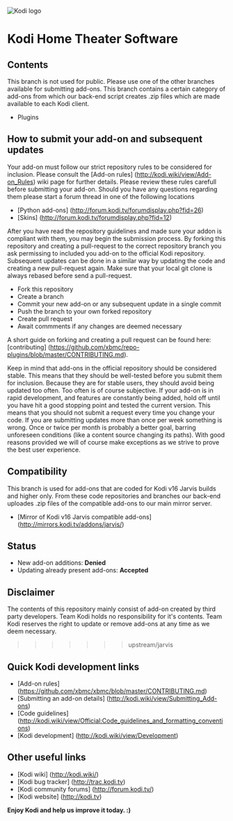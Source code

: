 ![Kodi logo](https://raw.githubusercontent.com/xbmc/xbmc-forum/master/xbmc/images/logo-sbs-black.png)
# Kodi Home Theater Software


## Contents

This branch is not used for public. Please use one of the other branches available for submitting add-ons.
This branch contains a certain category of add-ons from which our back-end script creates .zip files which are made available to each Kodi client.
* Plugins

## How to submit your add-on and subsequent updates ##

Your add-on must follow our strict repository rules to be considered for inclusion. Please consult the [Add-on rules] (http://kodi.wiki/view/Add-on_Rules) wiki page for further details. Please review these rules carefull before submitting your add-on. Should you have any questions regarding them please start a forum thread in one of the following locations
* [Python add-ons] (http://forum.kodi.tv/forumdisplay.php?fid=26)
* [Skins] (http://forum.kodi.tv/forumdisplay.php?fid=12)

After you have read the repository guidelines and made sure your addon is compliant with them, you may begin the submission process. By forking this repository and creating a pull-request to the correct repository branch you ask permissing to included you add-on to the official Kodi repository. Subsequent updates can be done in a similar way by updating the code and creating a new pull-request again. Make sure that your local git clone is always rebased before send a pull-request.

* Fork this repository
* Create a branch
* Commit your new add-on or any subsequent update in a single commit
* Push the branch to your own forked repository
* Create pull request
* Await commments if any changes are deemed necessary

A short guide on forking and creating a pull request can be found here: [contributing] (https://github.com/xbmc/repo-plugins/blob/master/CONTRIBUTING.md).

Keep in mind that add-ons in the official repository should be considered stable. This means that they should be well-tested before you submit them for inclusion. Because they are for stable users, they should avoid being updated too often. Too often is of course subjective. If your add-on is in rapid development, and features are constantly being added, hold off until you have hit a good stopping point and tested the current version.
This means that you should not submit a request every time you change your code. If you are submitting updates more than once per week something is wrong. Once or twice per month is probably a better goal, barring unforeseen conditions (like a content source changing its paths). With good reasons provided we will of course make exceptions as we strive to prove the best user experience.

## Compatibility

This branch is used for add-ons that are coded for Kodi v16 Jarvis builds and higher only. From these code repositories and branches our back-end uploades .zip files of the compatible add-ons to our main mirror server.
* [Mirror of Kodi v16 Jarvis compatible add-ons] (http://mirrors.kodi.tv/addons/jarvis/)

## Status

* New add-on additions: **Denied**
* Updating already present add-ons: **Accepted**

## Disclaimer ##

The contents of this repository mainly consist of add-on created by third party developers. Team Kodi holds no responsibility for it's contents.
Team Kodi reserves the right to update or remove add-ons at any time as we deem necessary.
>>>>>>> upstream/jarvis

## Quick Kodi development links

* [Add-on rules] (https://github.com/xbmc/xbmc/blob/master/CONTRIBUTING.md)
* [Submitting an add-on details] (http://kodi.wiki/view/Submitting_Add-ons)
* [Code guidelines] (http://kodi.wiki/view/Official:Code_guidelines_and_formatting_conventions)
* [Kodi development] (http://kodi.wiki/view/Development)

## Other useful links

* [Kodi wiki] (http://kodi.wiki/)
* [Kodi bug tracker] (http://trac.kodi.tv)
* [Kodi community forums] (http://forum.kodi.tv/)
* [Kodi website] (http://kodi.tv)

**Enjoy Kodi and help us improve it today. :)**

